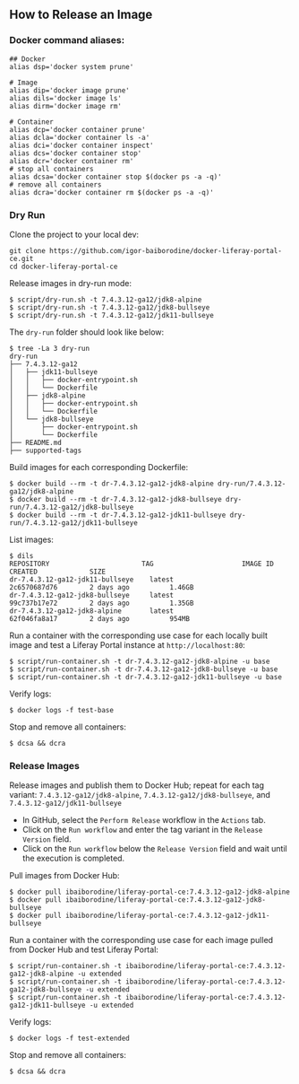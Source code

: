 ## How to Release an Image 

### Docker command aliases:
```shell
## Docker
alias dsp='docker system prune'

# Image
alias dip='docker image prune'
alias dils='docker image ls'
alias dirm='docker image rm'

# Container
alias dcp='docker container prune'
alias dcla='docker container ls -a'
alias dci='docker container inspect'
alias dcs='docker container stop'
alias dcr='docker container rm'
# stop all containers
alias dcsa='docker container stop $(docker ps -a -q)'
# remove all containers
alias dcra='docker container rm $(docker ps -a -q)'
```

### Dry Run
Clone the project to your local dev:
```shell
git clone https://github.com/igor-baiborodine/docker-liferay-portal-ce.git
cd docker-liferay-portal-ce
```

Release images in dry-run mode:
```shell
$ script/dry-run.sh -t 7.4.3.12-ga12/jdk8-alpine
$ script/dry-run.sh -t 7.4.3.12-ga12/jdk8-bullseye
$ script/dry-run.sh -t 7.4.3.12-ga12/jdk11-bullseye
```

The `dry-run` folder should look like below:
```shell
$ tree -La 3 dry-run
dry-run
├── 7.4.3.12-ga12
│   ├── jdk11-bullseye
│   │   ├── docker-entrypoint.sh
│   │   └── Dockerfile
│   ├── jdk8-alpine
│   │   ├── docker-entrypoint.sh
│   │   └── Dockerfile
│   └── jdk8-bullseye
│       ├── docker-entrypoint.sh
│       └── Dockerfile
├── README.md
├── supported-tags
```

Build images for each corresponding Dockerfile:
```shell
$ docker build --rm -t dr-7.4.3.12-ga12-jdk8-alpine dry-run/7.4.3.12-ga12/jdk8-alpine
$ docker build --rm -t dr-7.4.3.12-ga12-jdk8-bullseye dry-run/7.4.3.12-ga12/jdk8-bullseye
$ docker build --rm -t dr-7.4.3.12-ga12-jdk11-bullseye dry-run/7.4.3.12-ga12/jdk11-bullseye
```

List images:
```shell
$ dils
REPOSITORY                       TAG                      IMAGE ID            CREATED             SIZE
dr-7.4.3.12-ga12-jdk11-bullseye    latest                   2c6570687d76        2 days ago          1.46GB
dr-7.4.3.12-ga12-jdk8-bullseye     latest                   99c737b17e72        2 days ago          1.35GB
dr-7.4.3.12-ga12-jdk8-alpine       latest                   62f046fa8a17        2 days ago          954MB
```

Run a container with the corresponding use case for each locally built image and test a Liferay Portal instance at `http://localhost:80`:
```shell
$ script/run-container.sh -t dr-7.4.3.12-ga12-jdk8-alpine -u base
$ script/run-container.sh -t dr-7.4.3.12-ga12-jdk8-bullseye -u base
$ script/run-container.sh -t dr-7.4.3.12-ga12-jdk11-bullseye -u base
```

Verify logs:
```shell
$ docker logs -f test-base
```

Stop and remove all containers:
```shell
$ dcsa && dcra
```

### Release Images

Release images and publish them to Docker Hub; repeat for each tag variant: `7.4.3.12-ga12/jdk8-alpine`, `7.4.3.12-ga12/jdk8-bullseye`, and `7.4.3.12-ga12/jdk11-bullseye` 

* In GitHub, select the `Perform Release` workflow in the `Actions` tab.
* Click on the `Run workflow` and enter the tag variant in the `Release Version` field.
* Click on the `Run workflow` below the `Release Version` field and wait until the execution is completed.

Pull images from Docker Hub:
```shell
$ docker pull ibaiborodine/liferay-portal-ce:7.4.3.12-ga12-jdk8-alpine
$ docker pull ibaiborodine/liferay-portal-ce:7.4.3.12-ga12-jdk8-bullseye
$ docker pull ibaiborodine/liferay-portal-ce:7.4.3.12-ga12-jdk11-bullseye
```

Run a container with the corresponding use case for each image pulled from Docker Hub and test Liferay Portal:
```shell
$ script/run-container.sh -t ibaiborodine/liferay-portal-ce:7.4.3.12-ga12-jdk8-alpine -u extended
$ script/run-container.sh -t ibaiborodine/liferay-portal-ce:7.4.3.12-ga12-jdk8-bullseye -u extended
$ script/run-container.sh -t ibaiborodine/liferay-portal-ce:7.4.3.12-ga12-jdk11-bullseye -u extended
```

Verify logs:
```shell
$ docker logs -f test-extended
```

Stop and remove all containers:
```shell
$ dcsa && dcra
```
